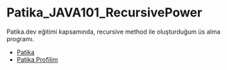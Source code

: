 # Patika_JAVA101_RecursivePower
Patika.dev eğitimi kapsamında, recursive method ile oluşturduğum üs alma programı.


- [Patika](https://app.patika.dev/)
- [Patika Profilim](https://app.patika.dev/aytac)
